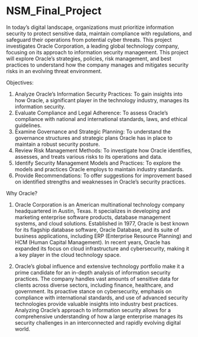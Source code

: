 # NSM_Final_Project

In today’s digital landscape, organizations must prioritize information security to protect sensitive data, maintain compliance with regulations, and safeguard their operations from potential cyber threats. This project investigates Oracle Corporation, a leading global technology company, focusing on its approach to information security management. This project will explore Oracle’s strategies, policies, risk management, and best practices to understand how the company manages and mitigates security risks in an evolving threat environment.

Objectives:
1. Analyze Oracle’s Information Security Practices: To gain insights into how Oracle, a significant player in the technology industry, manages its information security.
2. Evaluate Compliance and Legal Adherence: To assess Oracle’s compliance with national and international standards, laws, and ethical guidelines.
3. Examine Governance and Strategic Planning: To understand the governance structures and strategic plans Oracle has in place to maintain a robust security posture.
4. Review Risk Management Methods: To investigate how Oracle identifies, assesses, and treats various risks to its operations and data.
5. Identify Security Management Models and Practices: To explore the models and practices Oracle employs to maintain industry standards.
6. Provide Recommendations: To offer suggestions for improvement based on identified strengths and weaknesses in Oracle’s security practices.

Why Oracle?
1. Oracle Corporation is an American multinational technology company headquartered in Austin, Texas. It specializes in developing and marketing enterprise software products, database management systems, and cloud solutions. Established in 1977, Oracle is best known for its flagship database software, Oracle Database, and its suite of business applications, including ERP (Enterprise Resource Planning) and HCM (Human Capital Management). In recent years, Oracle has expanded its focus on cloud infrastructure and cybersecurity, making it a key player in the cloud technology space.

2. Oracle’s global influence and extensive technology portfolio make it a prime candidate for an in-depth analysis of information security practices. The company handles vast amounts of sensitive data for clients across diverse sectors, including finance, healthcare, and government. Its proactive stance on cybersecurity, emphasis on compliance with international standards, and use of advanced security technologies provide valuable insights into industry best practices. Analyzing Oracle’s approach to information security allows for a comprehensive understanding of how a large enterprise manages its security challenges in an interconnected and rapidly evolving digital world.
